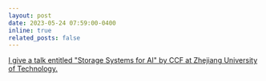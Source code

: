 ```yaml
---
layout: post
date: 2023-05-24 07:59:00-0400
inline: true
related_posts: false
---
```


<!-- <a class="news-title"
href="https://www.ccf.org.cn/Activities/Training/CCF_AT_U/Updates/2023-05-30/791950.shtml">I
am invited to give a talk on "Storage Systems for AI" by CCF
at Zhejiang University of Technology.</a> -->

<a
href="https://www.ccf.org.cn/Activities/Training/CCF_AT_U/Updates/2023-05-30/791950.shtml">I
give a talk entitled "Storage Systems for AI"
by CCF at Zhejiang University of Technology.</a>